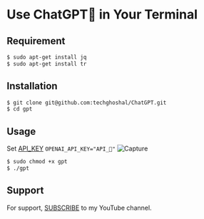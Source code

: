 
# Use ChatGPT🤖 in Your Terminal

## Requirement

```bash
$ sudo apt-get install jq
$ sudo apt-get install tr
```
    
## Installation


```bash
$ git clone git@github.com:techghoshal/ChatGPT.git
$ cd gpt
```
    
## Usage


Set [API_KEY](https://openai.com/api/)
`OPENAI_API_KEY="API_🔑"`
![Capture](https://user-images.githubusercontent.com/85815644/209977628-aac49f27-9e05-4e90-87f6-c25b5c9dcdb3.PNG)
```bash
$ sudo chmod +x gpt
$ ./gpt
```


## Support

For support, [SUBSCRIBE](https://www.youtube.com/@techghoshal) to my YouTube channel.

